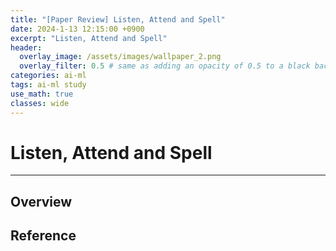 ```yaml
---
title: "[Paper Review] Listen, Attend and Spell"
date: 2024-1-13 12:15:00 +0900
excerpt: "Listen, Attend and Spell"
header:
  overlay_image: /assets/images/wallpaper_2.png
  overlay_filter: 0.5 # same as adding an opacity of 0.5 to a black background
categories: ai-ml
tags: ai-ml study
use_math: true
classes: wide
---
```

# Listen, Attend and Spell
***

## Overview


## Reference

